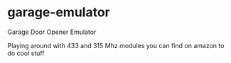 # garage-emulator
Garage Door Opener Emulator

Playing around with 433 and 315 Mhz modules you can find on amazon to do cool stuff
